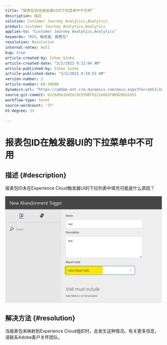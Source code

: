 ```yaml
---
title: “报表包ID在触发器UI的下拉菜单中不可用”
description: 描述
solution: Customer Journey Analytics,Analytics
product: Customer Journey Analytics,Analytics
applies-to: "Customer Journey Analytics,Analytics"
keywords: "KCS、触发器、报表包"
resolution: Resolution
internal-notes: null
bug: true
article-created-by: Ishan Sinha
article-created-date: "3/2/2023 9:12:04 AM"
article-published-by: Ishan Sinha
article-published-date: "3/2/2023 9:19:53 AM"
version-number: 2
article-number: KA-20600
dynamics-url: "https://adobe-ent.crm.dynamics.com/main.aspx?forceUCI=1&pagetype=entityrecord&etn=knowledgearticle&id=bac1b647-dab8-ed11-83fe-6045bd0065f9"
source-git-commit: b3c6d9a18d2ec921590f6122e663f06926b2e551
workflow-type: tm+mt
source-wordcount: '77'
ht-degree: 3%

---
```


# 报表包ID在触发器UI的下拉菜单中不可用

## 描述 {#description}

报表包ID未在Experience Cloud触发器UI的下拉列表中填充可能是什么原因？

![](assets/___bbc1b647-dab8-ed11-83fe-6045bd0065f9___.png)

## 解决方法 {#resolution}

当报表包未映射到Experience Cloud组织时，会发生这种情况。有关更多信息，请联系Adobe客户关怀团队。

<br> 